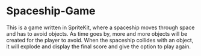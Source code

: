 # Spaceship-Game
This is a game written in SpriteKit, where a spaceship moves through space and has to avoid objects.
As time goes by, more and more objects will be created for the player to avoid.
When the spaceship collides with an object, it will explode and display the final score and give the option to play again.
